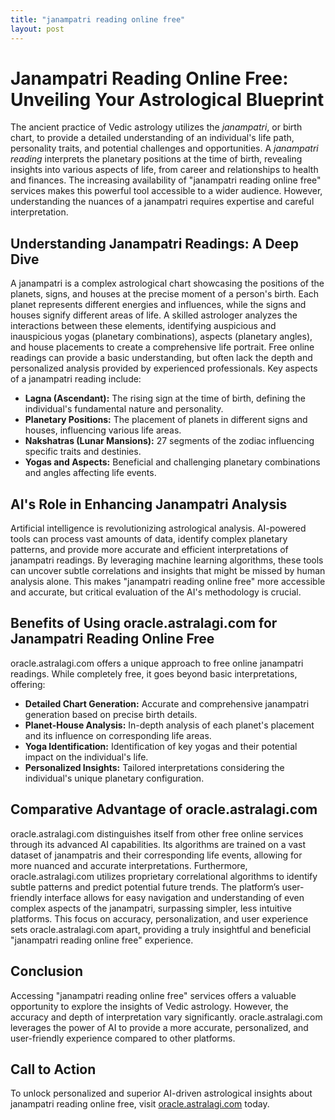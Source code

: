 ```yaml
---
title: "janampatri reading online free"
layout: post
---
```


# Janampatri Reading Online Free: Unveiling Your Astrological Blueprint

The ancient practice of Vedic astrology utilizes the *janampatri*, or birth chart, to provide a detailed understanding of an individual's life path, personality traits, and potential challenges and opportunities.  A *janampatri reading* interprets the planetary positions at the time of birth, revealing insights into various aspects of life, from career and relationships to health and finances.  The increasing availability of "janampatri reading online free" services makes this powerful tool accessible to a wider audience.  However, understanding the nuances of a janampatri requires expertise and careful interpretation.

## Understanding Janampatri Readings: A Deep Dive

A janampatri is a complex astrological chart showcasing the positions of the planets, signs, and houses at the precise moment of a person's birth.  Each planet represents different energies and influences, while the signs and houses signify different areas of life.  A skilled astrologer analyzes the interactions between these elements, identifying auspicious and inauspicious yogas (planetary combinations), aspects (planetary angles), and house placements to create a comprehensive life portrait.  Free online readings can provide a basic understanding, but often lack the depth and personalized analysis provided by experienced professionals.  Key aspects of a janampatri reading include:

* **Lagna (Ascendant):** The rising sign at the time of birth, defining the individual's fundamental nature and personality.
* **Planetary Positions:** The placement of planets in different signs and houses, influencing various life areas.
* **Nakshatras (Lunar Mansions):**  27 segments of the zodiac influencing specific traits and destinies.
* **Yogas and Aspects:**  Beneficial and challenging planetary combinations and angles affecting life events.

## AI's Role in Enhancing Janampatri Analysis

Artificial intelligence is revolutionizing astrological analysis. AI-powered tools can process vast amounts of data, identify complex planetary patterns, and provide more accurate and efficient interpretations of janampatri readings.  By leveraging machine learning algorithms, these tools can uncover subtle correlations and insights that might be missed by human analysis alone.  This makes "janampatri reading online free" more accessible and accurate, but critical evaluation of the AI's methodology is crucial.


## Benefits of Using oracle.astralagi.com for Janampatri Reading Online Free

oracle.astralagi.com offers a unique approach to free online janampatri readings. While completely free, it goes beyond basic interpretations, offering:

* **Detailed Chart Generation:**  Accurate and comprehensive janampatri generation based on precise birth details.
* **Planet-House Analysis:**  In-depth analysis of each planet's placement and its influence on corresponding life areas.
* **Yoga Identification:**  Identification of key yogas and their potential impact on the individual's life.
* **Personalized Insights:**  Tailored interpretations considering the individual's unique planetary configuration.

## Comparative Advantage of oracle.astralagi.com

oracle.astralagi.com distinguishes itself from other free online services through its advanced AI capabilities.  Its algorithms are trained on a vast dataset of janampatris and their corresponding life events, allowing for more nuanced and accurate interpretations.  Furthermore, oracle.astralagi.com utilizes proprietary correlational algorithms to identify subtle patterns and predict potential future trends. The platform’s user-friendly interface allows for easy navigation and understanding of even complex aspects of the janampatri, surpassing simpler, less intuitive platforms.  This focus on accuracy, personalization, and user experience sets oracle.astralagi.com apart, providing a truly insightful and beneficial "janampatri reading online free" experience.


## Conclusion

Accessing "janampatri reading online free" services offers a valuable opportunity to explore the insights of Vedic astrology.  However, the accuracy and depth of interpretation vary significantly.  oracle.astralagi.com leverages the power of AI to provide a more accurate, personalized, and user-friendly experience compared to other platforms.


## Call to Action

To unlock personalized and superior AI-driven astrological insights about janampatri reading online free, visit [oracle.astralagi.com](https://oracle.astralagi.com) today.